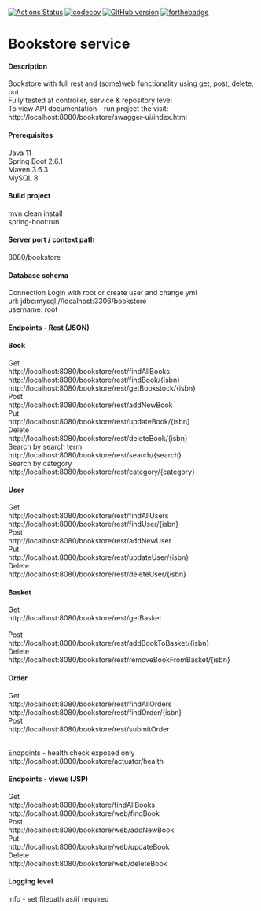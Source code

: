 [![Actions Status](https://github.com/domiballoch/bookstore/actions/workflows/maven.yml/badge.svg)](https://github.com/domiballoch/bookstore/actions)
[![codecov](https://codecov.io/gh/domiballoch/bookstore/branch/master/graph/badge.svg?token=3DQWELQG2V)](https://codecov.io/gh/domiballoch/bookstore)
[![GitHub version](https://badge.fury.io/gh/domiballoch%2Fbookstore.svg)](https://badge.fury.io/gh/domiballoch%2Fbookstore)
[![forthebadge](https://forthebadge.com/images/badges/not-a-bug-a-feature.svg)](https://forthebadge.com)

<h1>Bookstore service</h1>

<h4>Description</h4>
Bookstore with full rest and (some)web functionality using get, post, delete, put
<br/>Fully tested at controller, service & repository level
<br/>To view API documentation - run project the visit: http://localhost:8080/bookstore/swagger-ui/index.html

<h4>Prerequisites</h4>
Java 11
<br/>Spring Boot 2.6.1
<br/>Maven 3.6.3
<br/>MySQL 8

<h4>Build project</h4>
mvn clean install
<br/>spring-boot:run

<h4>Server port / context path</h4>
8080/bookstore

<h4>Database schema</h4
execute bookstore.sql

<h4>Connection</h4>
Login with root or create user and change yml
<br/>url: jdbc:mysql://localhost:3306/bookstore
<br/>username: root

<h4>Endpoints - Rest (JSON)</h4>
<h4>Book</h4>
Get
<br>http://localhost:8080/bookstore/rest/findAllBooks<br/>
http://localhost:8080/bookstore/rest/findBook/{isbn}
http://localhost:8080/bookstore/rest/getBookstock/{isbn}
<br>Post<br/>
http://localhost:8080/bookstore/rest/addNewBook
<br>Put<br/>
http://localhost:8080/bookstore/rest/updateBook/{isbn}
<br>Delete</br>
http://localhost:8080/bookstore/rest/deleteBook/{isbn}
<br>Search by search term<br/>
http://localhost:8080/bookstore/rest/search/{search}
<br>Search by category<br/>
http://localhost:8080/bookstore/rest/category/{category}

<h4>User</h4>
Get
<br>http://localhost:8080/bookstore/rest/findAllUsers<br/>
http://localhost:8080/bookstore/rest/findUser/{isbn}
<br>Post<br/>
http://localhost:8080/bookstore/rest/addNewUser
<br>Put<br/>
http://localhost:8080/bookstore/rest/updateUser/{isbn}
<br>Delete</br>
http://localhost:8080/bookstore/rest/deleteUser/{isbn}

<h4>Basket</h4>
Get
<br>http://localhost:8080/bookstore/rest/getBasket</br>
<br>Post<br/>
http://localhost:8080/bookstore/rest/addBookToBasket/{isbn}
<br>Delete<br/>
http://localhost:8080/bookstore/rest/removeBookFromBasket/{isbn}

<h4>Order</h4>
Get
<br>http://localhost:8080/bookstore/rest/findAllOrders<br/>
http://localhost:8080/bookstore/rest/findOrder/{isbn}
<br>Post<br/>
http://localhost:8080/bookstore/rest/submitOrder

<br>Endpoints - health check exposed only<br/>
http://localhost:8080/bookstore/actuator/health

<h4>Endpoints - views (JSP)</h4>
Get
<br>http://localhost:8080/bookstore/findAllBooks<br/>
http://localhost:8080/bookstore/web/findBook
<br>Post<br/>
http://localhost:8080/bookstore/web/addNewBook
<br>Put<br/>
http://localhost:8080/bookstore/web/updateBook
<br>Delete<br/>
http://localhost:8080/bookstore/web/deleteBook

<h4>Logging level</h4>
info - set filepath as/if required
